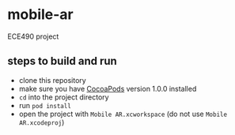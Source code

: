 # mobile-ar
ECE490 project

## steps to build and run
- clone this repository
- make sure you have [CocoaPods](https://cocoapods.org/) version 1.0.0 installed
- `cd` into the project directory
- run `pod install`
- open the project with `Mobile AR.xcworkspace` (do not use `Mobile AR.xcodeproj`)
